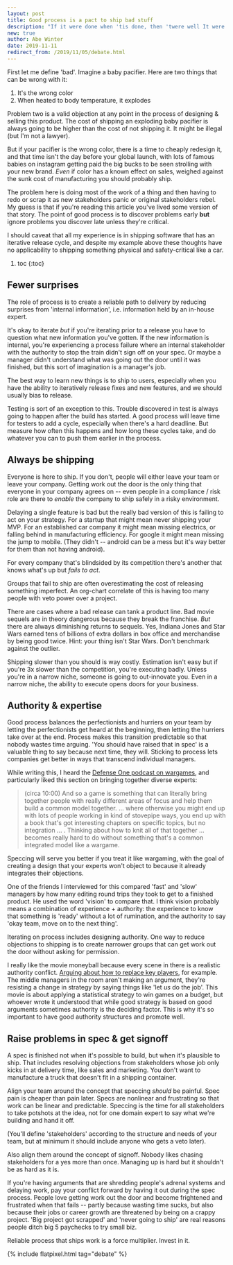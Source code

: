 ```yaml
---
layout: post
title: Good process is a pact to ship bad stuff
description: "If it were done when 'tis done, then 'twere well It were done quickly"
new: true
author: Abe Winter
date: 2019-11-11
redirect_from: /2019/11/05/debate.html
---
```


First let me define 'bad'. Imagine a baby pacifier. Here are two things that can be wrong with it:

1. It's the wrong color
1. When heated to body temperature, it explodes

Problem two is a valid objection at any point in the process of designing & selling this product. The cost of shipping an exploding baby pacifier is always going to be higher than the cost of not shipping it. It might be illegal (but I'm not a lawyer).

But if your pacifier is the wrong color, there is a time to cheaply redesign it, and that time isn't the day before your global launch, with lots of famous babies on instagram getting paid the big bucks to be seen strolling with your new brand. *Even* if color has a known effect on sales, weighed against the sunk cost of manufacturing you should probably ship.

The problem here is doing most of the work of a thing and then having to redo or scrap it as new stakeholders panic or original stakeholders rebel. My guess is that if you're reading this article you've lived some version of that story. The point of good process is to discover problems early **but** ignore problems you discover late unless they're critical.

I should caveat that all my experience is in shipping software that has an iterative release cycle, and despite my example above these thoughts have no applicability to shipping something physical and safety-critical like a car.

1. toc
{:toc}

## Fewer surprises

The role of process is to create a reliable path to delivery by reducing surprises from 'internal information', i.e. information held by an in-house expert.

It's okay to iterate *but* if you're iterating prior to a release you have to question what new information you've gotten. If the new information is internal, you're experiencing a process failure where an internal stakeholder with the authority to stop the train didn't sign off on your spec. Or maybe a manager didn't understand what was going out the door until it was finished, but this sort of imagination is a manager's job.

The best way to learn new things is to ship to users, especially when you have the ability to iteratively release fixes and new features, and we should usually bias to release.

Testing is sort of an exception to this. Trouble discovered in test is always going to happen after the build has started. A good process will leave time for testers to add a cycle, especially when there's a hard deadline. But measure how often this happens and how long these cycles take, and do whatever you can to push them earlier in the process.

## Always be shipping

Everyone is here to ship. If you don't, people will either leave your team or leave your company. Getting work out the door is the only thing that everyone in your company agrees on -- even people in a compliance / risk role are there to *enable* the company to ship safely in a risky environment.

Delaying a single feature is bad but the really bad version of this is failing to act on your strategy. For a startup that might mean never shipping your MVP. For an established car company it might mean missing electrics, or falling behind in manufacturing efficiency. For google it might mean missing the jump to mobile. (They didn't -- android can be a mess but it's way better for them than not having android).

For every company that's blindsided by its competition there's another that knows what's up but *fails to act*.

Groups that fail to ship are often overestimating the cost of releasing something imperfect. An org-chart correlate of this is having too many people with veto power over a project.

There are cases where a bad release can tank a product line. Bad movie sequels are in theory dangerous because they break the franchise. *But* there are always diminishing returns to sequels. Yes, Indiana Jones and Star Wars earned tens of billions of extra dollars in box office and merchandise by being good twice. Hint: your thing isn't Star Wars. Don't benchmark against the outlier.

Shipping slower than you should is way costly. Estimation isn't easy but if you're 3x slower than the competition, you're executing badly. Unless you're in a narrow niche, someone is going to out-innovate you. Even in a narrow niche, the ability to execute opens doors for your business.

## Authority & expertise

Good process balances the perfectionists and hurriers on your team by letting the perfectionists get heard at the beginning, then letting the hurriers take over at the end. Process makes this transition predictable so that nobody wastes time arguing. 'You should have raised that in spec' is a valuable thing to say because next time, they will. Sticking to process lets companies get better in ways that transcend individual managers.

While writing this, I heard the [Defense One podcast on wargames](https://www.defenseone.com/ideas/2019/10/ep-58-wargames/160923), and particularly liked this section on bringing together diverse experts:

> (circa 10:00) And so a game is something that can literally bring together people with really different areas of focus and help them build a common model together. ... where otherwise you might end up with lots of people working in kind of stovepipe ways, you end up with a book that's got interesting chapters on specific topics, but no integration ... . Thinking about how to knit all of that together ... becomes really hard to do without something that's a common integrated model like a wargame.

Speccing will serve you better if you treat it like wargaming, with the goal of creating a design that your experts won't object to because it already integrates their objections.

One of the friends I interviewed for this compared 'fast' and 'slow' managers by how many editing round trips they took to get to a finished product. He used the word 'vision' to compare that. I think vision probably means a combination of experience + authority: the experience to know that something is 'ready' without a lot of rumination, and the authority to say 'okay team, move on to the next thing'.

Iterating on process includes designing authority. One way to reduce objections to shipping is to create narrower groups that can get work out the door without asking for permission.

I really like the movie moneyball because every scene in there is a realistic authority conflict. [Arguing about how to replace key players](https://www.youtube.com/watch?v=aNDj-H1jxV0), for example. The middle managers in the room aren't making an argument, they're resisting a change in strategy by saying things like 'let *us* do the job'. This movie is about applying a statistical strategy to win games on a budget, but whoever wrote it understood that while good strategy is based on good arguments sometimes authority is the deciding factor. This is why it's so important to have good authority structures and promote well.

## Raise problems in spec & get signoff

A spec is finished not when it's possible to build, but when it's plausible to ship. That includes resolving objections from stakeholders whose job only kicks in at delivery time, like sales and marketing. You don't want to manufacture a truck that doesn't fit in a shipping container.

Align your team around the concept that speccing *should* be painful. Spec pain is cheaper than pain later. Specs are nonlinear and frustrating so that work can be linear and predictable. Speccing is the time for all stakeholders to take potshots at the idea, not for one domain expert to say what we're building and hand it off.

(You'll define 'stakeholders' according to the structure and needs of your team, but at minimum it should include anyone who gets a veto later).

Also align them around the concept of signoff. Nobody likes chasing stakeholders for a yes more than once. Managing up is hard but it shouldn't be as hard as it is.

If you're having arguments that are shredding people's adrenal systems and delaying work, pay your conflict forward by having it out during the spec process. People love getting work out the door and become frightened and frustrated when that fails -- partly because wasting time sucks, but also because their jobs or career growth are threatened by being on a crappy project. 'Big project got scrapped' and 'never going to ship' are real reasons people ditch big 5 paychecks to try small biz.

Reliable process that ships work is a force multiplier. Invest in it.

{% include flatpixel.html tag="debate" %}

